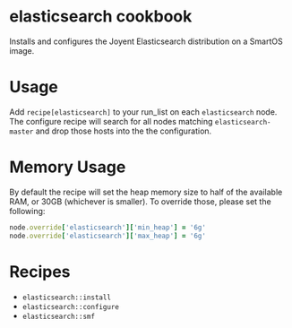 # elasticsearch cookbook

Installs and configures the Joyent Elasticsearch distribution on a SmartOS image.

# Usage

Add `recipe[elasticsearch]` to your run_list on each `elasticsearch` node. The configure
recipe will search for all nodes matching `elasticsearch-master` and drop those hosts into the
the configuration.

# Memory Usage

By default the recipe will set the heap memory size to half of the available RAM, or 30GB
(whichever is smaller).  To override those, please set the following:

```ruby
node.override['elasticsearch']['min_heap'] = '6g'
node.override['elasticsearch']['max_heap'] = '6g'
```

# Recipes

* `elasticsearch::install`
* `elasticsearch::configure`
* `elasticsearch::smf`
